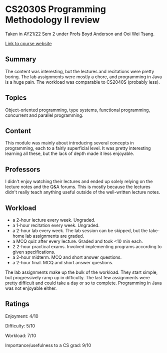 # CS2030S Programming Methodology II review

Taken in AY21/22 Sem 2 under Profs Boyd Anderson and Ooi Wei Tsang.

[Link to course website](https://nus-cs2030s.github.io/2122-s2/)

## Summary
The content was interesting, but the lectures and recitations were pretty boring. The lab assignments were mostly a chore, and programming in Java is a huge pain. The workload was comparable to CS2040S (probably less).

## Topics
Object-oriented programming, type systems, functional programming, concurrent and parallel programming.

## Content
This module was mainly about introducing several concepts in programming, each to a fairly superficial level. It was pretty interesting learning all these, but the lack of depth made it less enjoyable.

## Professors
I didn't enjoy watching their lectures and ended up solely relying on the lecture notes and the Q&A forums. This is mostly because the lectures didn't really teach anything useful outside of the well-written lecture notes.

## Workload
- a 2-hour lecture every week. Ungraded.
- a 1-hour recitation every week. Ungraded.
- a 2-hour lab every week. The lab session can be skipped, but the take-home lab assignments are graded.
- a MCQ quiz after every lecture. Graded and took <10 min each.
- 2 2-hour practical exams. Involved implementing programs according to given specifications.
- a 2-hour midterm. MCQ and short answer questions.
- a 2-hour final. MCQ and short answer questions.

The lab assignments make up the bulk of the workload. They start simple, but progressively ramp up in difficulty. The last few assignments were pretty difficult and could take a day or so to complete. Programming in Java was not enjoyable either.

## Ratings

Enjoyment: 4/10

Difficulty: 5/10

Workload: 7/10

Importance/usefulness to a CS grad: 9/10
